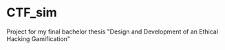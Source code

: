 # CTF_sim
Project for my final bachelor thesis "Design and Development of an Ethical Hacking Gamification"
